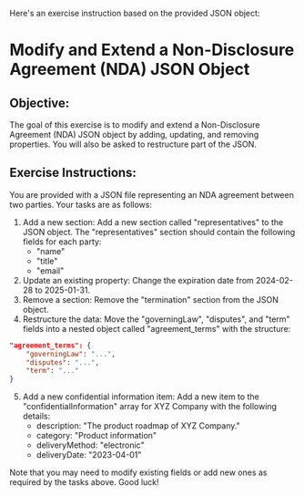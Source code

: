 Here's an exercise instruction based on the provided JSON object:

# Modify and Extend a Non-Disclosure Agreement (NDA) JSON Object

## Objective:
The goal of this exercise is to modify and extend a Non-Disclosure Agreement (NDA) JSON object by adding, updating, and removing properties. You will also be asked to restructure part of the JSON.

## Exercise Instructions:

You are provided with a JSON file representing an NDA agreement between two parties.
Your tasks are as follows:

1. Add a new section: Add a new section called "representatives" to the JSON object. The "representatives" section should contain the following fields for each party:
    - "name"
    - "title"
    - "email"
2. Update an existing property: Change the expiration date from 2024-02-28 to 2025-01-31.
3. Remove a section: Remove the "termination" section from the JSON object.
4. Restructure the data: Move the "governingLaw", "disputes", and "term" fields into a nested object called "agreement_terms" with the structure:
```json
"agreement_terms": {
    "governingLaw": "...",
    "disputes": "...",
    "term": "..."
}
```
5. Add a new confidential information item: Add a new item to the "confidentialInformation" array for XYZ Company with the following details:
    - description: "The product roadmap of XYZ Company."
    - category: "Product information"
    - deliveryMethod: "electronic"
    - deliveryDate: "2023-04-01"

Note that you may need to modify existing fields or add new ones as required by the tasks above. Good luck!